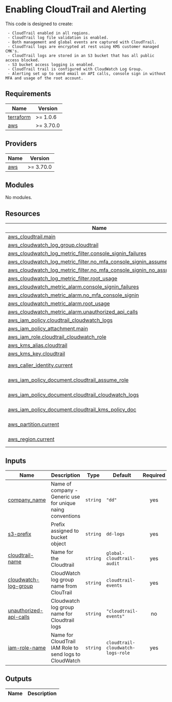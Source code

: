 
# Enabling CloudTrail and Alerting 

This code is designed to create: 
```text
 - CloudTrail enabled in all regions.
 - CloudTrail log file validation is enabled.
 - Both management and global events are captured with CloudTrail.
 - CloudTrail logs are encrypted at rest using KMS customer managed CMK's. 
 - CloudTrail logs are stored in an S3 bucket that has all public access blocked. 
 - S3 bucket access logging is enabled. 
 - CloudTrail trail is configured with CloudWatch Log Group. 
 - Alerting set up to send email on API calls, console sign in without MFA and usage of the root account. 
```

## Requirements

| Name | Version |
|------|---------|
| <a name="requirement_terraform"></a> [terraform](#requirement\_terraform) | >= 1.0.6 |
| <a name="requirement_aws"></a> [aws](#requirement\_aws) | >= 3.70.0 |

## Providers

| Name | Version |
|------|---------|
| <a name="provider_aws"></a> [aws](#provider\_aws) | >= 3.70.0 |

## Modules

No modules.

## Resources

| Name | Type |
|------|------|
| [aws_cloudtrail.main](https://registry.terraform.io/providers/hashicorp/aws/latest/docs/resources/cloudtrail) | resource |
| [aws_cloudwatch_log_group.cloudtrail](https://registry.terraform.io/providers/hashicorp/aws/latest/docs/resources/cloudwatch_log_group) | resource |
| [aws_cloudwatch_log_metric_filter.console_signin_failures](https://registry.terraform.io/providers/hashicorp/aws/latest/docs/resources/cloudwatch_log_metric_filter) | resource |
| [aws_cloudwatch_log_metric_filter.no_mfa_console_signin_assumed_role](https://registry.terraform.io/providers/hashicorp/aws/latest/docs/resources/cloudwatch_log_metric_filter) | resource |
| [aws_cloudwatch_log_metric_filter.no_mfa_console_signin_no_assumed_role](https://registry.terraform.io/providers/hashicorp/aws/latest/docs/resources/cloudwatch_log_metric_filter) | resource |
| [aws_cloudwatch_log_metric_filter.root_usage](https://registry.terraform.io/providers/hashicorp/aws/latest/docs/resources/cloudwatch_log_metric_filter) | resource |
| [aws_cloudwatch_metric_alarm.console_signin_failures](https://registry.terraform.io/providers/hashicorp/aws/latest/docs/resources/cloudwatch_metric_alarm) | resource |
| [aws_cloudwatch_metric_alarm.no_mfa_console_signin](https://registry.terraform.io/providers/hashicorp/aws/latest/docs/resources/cloudwatch_metric_alarm) | resource |
| [aws_cloudwatch_metric_alarm.root_usage](https://registry.terraform.io/providers/hashicorp/aws/latest/docs/resources/cloudwatch_metric_alarm) | resource |
| [aws_cloudwatch_metric_alarm.unauthorized_api_calls](https://registry.terraform.io/providers/hashicorp/aws/latest/docs/resources/cloudwatch_metric_alarm) | resource |
| [aws_iam_policy.cloudtrail_cloudwatch_logs](https://registry.terraform.io/providers/hashicorp/aws/latest/docs/resources/iam_policy) | resource |
| [aws_iam_policy_attachment.main](https://registry.terraform.io/providers/hashicorp/aws/latest/docs/resources/iam_policy_attachment) | resource |
| [aws_iam_role.cloudtrail_cloudwatch_role](https://registry.terraform.io/providers/hashicorp/aws/latest/docs/resources/iam_role) | resource |
| [aws_kms_alias.cloudtrail](https://registry.terraform.io/providers/hashicorp/aws/latest/docs/resources/kms_alias) | resource |
| [aws_kms_key.cloudtrail](https://registry.terraform.io/providers/hashicorp/aws/latest/docs/resources/kms_key) | resource |
| [aws_caller_identity.current](https://registry.terraform.io/providers/hashicorp/aws/latest/docs/data-sources/caller_identity) | data source |
| [aws_iam_policy_document.cloudtrail_assume_role](https://registry.terraform.io/providers/hashicorp/aws/latest/docs/data-sources/iam_policy_document) | data source |
| [aws_iam_policy_document.cloudtrail_cloudwatch_logs](https://registry.terraform.io/providers/hashicorp/aws/latest/docs/data-sources/iam_policy_document) | data source |
| [aws_iam_policy_document.cloudtrail_kms_policy_doc](https://registry.terraform.io/providers/hashicorp/aws/latest/docs/data-sources/iam_policy_document) | data source |
| [aws_partition.current](https://registry.terraform.io/providers/hashicorp/aws/latest/docs/data-sources/partition) | data source |
| [aws_region.current](https://registry.terraform.io/providers/hashicorp/aws/latest/docs/data-sources/region) | data source |




## Inputs

| Name | Description | Type | Default | Required |
|------|-------------|------|---------|:--------:|
| <a name="company-name"></a> [company\_name](company\-name) | Name of company - Generic use for unique naing conventions | `string` | `"dd"` | yes |
| <a name="s3-prefix"></a> [s3\-prefix](#s3-prefix) | Prefix assigned to bucket object | `string` | `dd-logs` | yes |
| <a name="cloudtrail-name"></a> [cloudtrail\-name](#cloudtrail\-name) | Name for the Cloudtrail | `string` | `global-cloudtrail-audit` | yes |
| <a name="cloudwatch-log-group"></a> [cloudwatch\-log\-group](cloudwatch\-log\-group) | CloudWatch log group name from ClouTrail | `string` | `cloudtrail-events` | yes |
| <a name="unauthorized-api-calls"></a> [unauthorized\-api\-calls](#unauthorized\-api\-calls) | Cloudwatch log group name for Cloudtrail logs | `string` | `"cloudtrail-events"` | no |
| <a name="iam-role-name"></a> [iam\-role\-name](#iam\-role\-name) | Name for CloudTrail IAM Role to send logs to CloudWatch | `string` | `cloudtrail-cloudwatch-logs-role` | yes |

## Outputs

| Name | Description |
|------|-------------|

